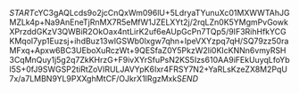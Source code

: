 $START$cYC3gAQLcds9o2jcCnQxWm096lU+5LdryaTYunuXc01MXWWTAhJGMZLk4p+Na9AnEneTjRnMX7R5eMfW1JZELXYt2j/2rqLZn0K5YMgmPvGowkXPrzddGKzV3QWBiR2OkOax4ntLirK2uf6eAUpGcPn7TQp5/9IF3RihHfkYCGKMqol7yp1Euzsj+ihdBuz13wlGSWb0lxgw7qhn+IpeVXYzpq7qH/SQ79zz50raMFxq+Apxw6BC3UEboXuRczWt+9QESfaZ0Y5PkzW2li0KIcKNNn6vmyRSH3CqMnQuy1j5g2q7ZkKHrzG+F9ivXYrSfuPsN2KS5Izs610AA9iFEkUuyqLfoYbl5S+0fJ9SWGSP2tiRtZoVIRULJAVYpK6Ixr4FRSY7N2+YaRLsKzeZX8M2PqU7x/a7LMBN9YL9PXXghMtCF/OJkrX1IRgzMxkS$END$